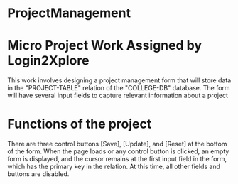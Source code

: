 # ProjectManagement
# Micro Project Work Assigned by Login2Xplore

This work involves designing a project management form that will store data in the "PROJECT-TABLE" relation of the "COLLEGE-DB" database. The form will have several input fields to capture relevant information about a project

# Functions of the project
There are three control buttons [Save], [Update], and [Reset] at the bottom of the form. When the page loads or any control button is clicked, an empty form is displayed, and the cursor remains at the first input field in the form, which has the primary key in the relation. At this time, all other fields and buttons are disabled.
